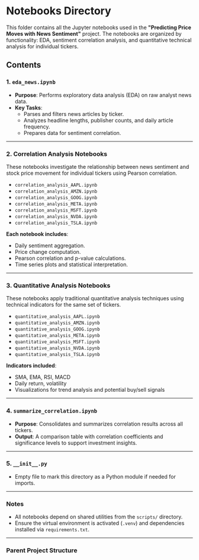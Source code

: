 #  Notebooks Directory

This folder contains all the Jupyter notebooks used in the **"Predicting Price Moves with News Sentiment"** project. The notebooks are organized by functionality: EDA, sentiment correlation analysis, and quantitative technical analysis for individual tickers.

##  Contents

### 1. `eda_news.ipynb`
- **Purpose**: Performs exploratory data analysis (EDA) on raw analyst news data.
- **Key Tasks**:
  - Parses and filters news articles by ticker.
  - Analyzes headline lengths, publisher counts, and daily article frequency.
  - Prepares data for sentiment correlation.

---

### 2. Correlation Analysis Notebooks

These notebooks investigate the relationship between news sentiment and stock price movement for individual tickers using Pearson correlation.

- `correlation_analysis_AAPL.ipynb`
- `correlation_analysis_AMZN.ipynb`
- `correlation_analysis_GOOG.ipynb`
- `correlation_analysis_META.ipynb`
- `correlation_analysis_MSFT.ipynb`
- `correlation_analysis_NVDA.ipynb`
- `correlation_analysis_TSLA.ipynb`

**Each notebook includes**:
- Daily sentiment aggregation.
- Price change computation.
- Pearson correlation and p-value calculations.
- Time series plots and statistical interpretation.

---

### 3. Quantitative Analysis Notebooks

These notebooks apply traditional quantitative analysis techniques using technical indicators for the same set of tickers.

- `quantitative_analysis_AAPL.ipynb`
- `quantitative_analysis_AMZN.ipynb`
- `quantitative_analysis_GOOG.ipynb`
- `quantitative_analysis_META.ipynb`
- `quantitative_analysis_MSFT.ipynb`
- `quantitative_analysis_NVDA.ipynb`
- `quantitative_analysis_TSLA.ipynb`

**Indicators included**:
- SMA, EMA, RSI, MACD
- Daily return, volatility
- Visualizations for trend analysis and potential buy/sell signals

---

### 4. `summarize_correlation.ipynb`
- **Purpose**: Consolidates and summarizes correlation results across all tickers.
- **Output**: A comparison table with correlation coefficients and significance levels to support investment insights.

---

### 5. `__init__.py`
- Empty file to mark this directory as a Python module if needed for imports.

---

###  Notes
- All notebooks depend on shared utilities from the `scripts/` directory.
- Ensure the virtual environment is activated (`.venv`) and dependencies installed via `requirements.txt`.

---

###  Parent Project Structure

